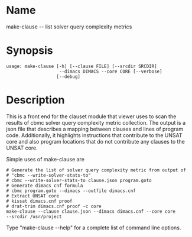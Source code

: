 # Name

make-clause -- list solver query complexity metrics

# Synopsis

	usage: make-clause [-h] [--clause FILE] [--srcdir SRCDIR] 
                        --dimacs DIMACS --core CORE [--verbose]
                       [--debug]

# Description

This is a front end for the clauset module that viewer uses to scan
the results of cbmc solver query complexity metric collection. The
output is a json file that describes a mapping between clauses and 
lines of program code. Additionally, it highlights instructions that
contribute to the UNSAT core and also program locations that do not 
contribute any clauses to the UNSAT core.

Simple uses of make-clause are

    # Generate the list of solver query complexity metric from output of 
    # "cbmc --write-solver-stats-to"
    # cbmc --write-solver-stats-to clause.json program.goto
    # Generate dimacs cnf formula 
    # cbmc program.goto --dimacs --outfile dimacs.cnf
    # Extract UNSAT core
    # kissat dimacs.cnf proof
    # drat-trim dimacs.cnf proof -c core
    make-clause --clause clause.json --dimacs dimacs.cnf --core core 
    --srcdir /usr/project

Type "make-clause --help" for a complete list of command line options.
